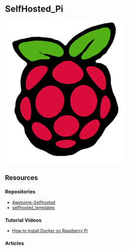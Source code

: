 # SelfHosted_Pi
![knol](pics/raspberry-pi-icon.jpg)

## Resources

### Repositories
- [Awesome-Selfhosted](https://github.com/awesome-selfhosted/awesome-selfhosted)
- [selfhosted_templates](https://github.com/SelfhostedPro/selfhosted_templates)

### Tutorial Videos
- [How to install Docker on Raspberry Pi](https://www.youtube.com/watch?v=gyMpI8csWis&t=1304s)

### Articles
